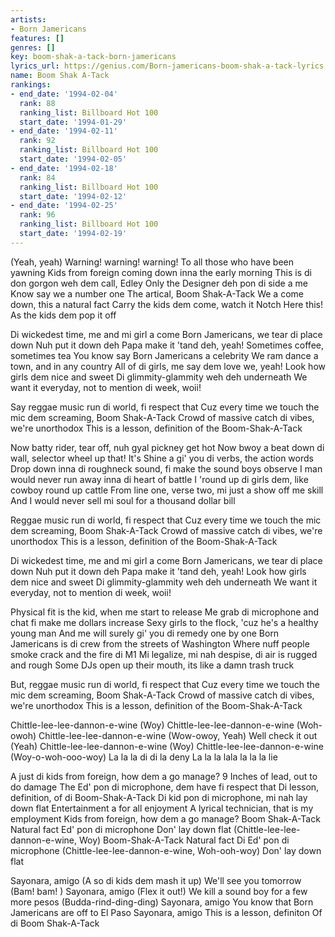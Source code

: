 ```yaml
---
artists:
- Born Jamericans
features: []
genres: []
key: boom-shak-a-tack-born-jamericans
lyrics_url: https://genius.com/Born-jamericans-boom-shak-a-tack-lyrics
name: Boom Shak A-Tack
rankings:
- end_date: '1994-02-04'
  rank: 88
  ranking_list: Billboard Hot 100
  start_date: '1994-01-29'
- end_date: '1994-02-11'
  rank: 92
  ranking_list: Billboard Hot 100
  start_date: '1994-02-05'
- end_date: '1994-02-18'
  rank: 84
  ranking_list: Billboard Hot 100
  start_date: '1994-02-12'
- end_date: '1994-02-25'
  rank: 96
  ranking_list: Billboard Hot 100
  start_date: '1994-02-19'
---
```

(Yeah, yeah)
Warning! warning! warning!
To all those who have been yawning
Kids from foreign coming down inna the early morning
This is di don gorgon weh dem call, Edley
Only the Designer deh pon di side a me
Know say we a number one
The artical, Boom Shak-A-Tack
We a come down, this a natural fact
Carry the kids dem come, watch it Notch
Here this!
As the kids dem pop it off


Di wickedest time, me and mi girl a come
Born Jamericans, we tear di place down
Nuh put it down deh
Papa make it 'tand deh, yeah!
Sometimes coffee, sometimes tea
You know say Born Jamericans a celebrity
We ram dance a town, and in any country
All of di girls, me say dem love we, yeah!
Look how girls dem nice and sweet
Di glimmity-glammity weh deh underneath
We want it everyday, not to mention di week, woii!


Say reggae music run di world, fi respect that
Cuz every time we touch the mic dem screaming, Boom Shak-A-Tack
Crowd of massive catch di vibes, we're unorthodox
This is a lesson, definition of the Boom-Shak-A-Tack


Now batty rider, tear off, nuh gyal pickney get hot
Now bwoy a beat down di wall, selector wheel up that!
It's Shine a gi' you di verbs, the action words
Drop down inna di roughneck sound, fi make the sound boys  observe
I man would never run away inna di heart of battle
I 'round up di girls dem, like cowboy round up cattle
From line one, verse two, mi just a show off me skill
And I would never sell mi soul for a thousand dollar bill


Reggae music run di world, fi respect that
Cuz every time we touch the mic dem screaming, Boom Shak-A-Tack
Crowd of massive catch di vibes, we're unorthodox
This is a lesson, definition of the Boom-Shak-A-Tack


Di wickedest time, me and mi girl a come
Born Jamericans, we tear di place down
Nuh put it down deh
Papa make it 'tand deh, yeah!
Look how girls dem nice and sweet
Di glimmity-glammity weh deh underneath
We want it everyday, not to mention di week, woii!


Physical fit is the kid, when me start to release
Me grab di microphone and chat fi make me dollars increase
Sexy girls to the flock, 'cuz he's a healthy young man
And me will surely gi' you di remedy one by one
Born Jamericans is di crew from the streets of Washington
Where nuff people smoke crack and the fire di M1
Mi legalize, mi nah despise, di air is rugged and rough
Some DJs open up their mouth,  its like a damn trash truck


But, reggae music run di world, fi respect that
Cuz every time we touch the mic dem screaming, Boom Shak-A-Tack
Crowd of massive catch di vibes, we're unorthodox
This is a lesson, definition of the Boom-Shak-A-Tack


Chittle-lee-lee-dannon-e-wine (Woy)
Chittle-lee-lee-dannon-e-wine (Woh-owoh)
Chittle-lee-lee-dannon-e-wine (Wow-owoy, Yeah)
Well check it out (Yeah)
Chittle-lee-lee-dannon-e-wine (Woy)
Chittle-lee-lee-dannon-e-wine (Woy-o-woh-ooo-woy)
La la la di di la deny
La la la lala la la la lie


A just di kids from foreign, how dem a go manage?
9 Inches of lead, out to do damage
The Ed' pon di microphone, dem have fi respect that
Di lesson, definition, of di Boom-Shak-A-Tack
Di kid pon di microphone, mi nah lay down flat
Entertainment a for all enjoyment
A lyrical technician, that is my employment
Kids from foreign, how dem a go manage?
Boom Shak-A-Tack
Natural fact
Ed' pon di microphone
Don' lay down flat (Chittle-lee-lee-dannon-e-wine, Woy)
Boom-Shak-A-Tack
Natural fact
Di Ed' pon di microphone (Chittle-lee-lee-dannon-e-wine, Woh-ooh-woy)
Don' lay down flat


Sayonara, amigo (A so di kids dem mash it up)
We'll see you tomorrow (Bam! bam! )
Sayonara, amigo (Flex it out!)
We kill a sound boy for a few more pesos (Budda-rind-ding-ding)
Sayonara, amigo
You know that Born Jamericans are off to El Paso
Sayonara, amigo
This is a lesson, definiton
Of di Boom Shak-A-Tack
